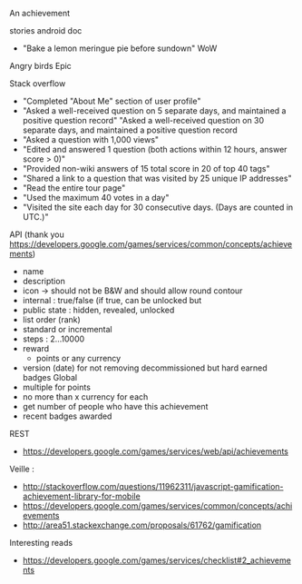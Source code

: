 An achievement


stories
android doc
- "Bake a lemon meringue pie before sundown"
WoW

Angry birds Epic

Stack overflow
- "Completed "About Me" section of user profile"
- "Asked a well-received question on 5 separate days, and maintained a positive question record"
  "Asked a well-received question on 30 separate days, and maintained a positive question record
- "Asked a question with 1,000 views"
- "Edited and answered 1 question (both actions within 12 hours, answer score > 0)"
- "Provided non-wiki answers of 15 total score in 20 of top 40 tags"
- "Shared a link to a question that was visited by 25 unique IP addresses"
- "Read the entire tour page"
- "Used the maximum 40 votes in a day"
- "Visited the site each day for 30 consecutive days. (Days are counted in UTC.)"

API (thank you https://developers.google.com/games/services/common/concepts/achievements)
- name
- description
- icon -> should not be B&W and should allow round contour
- internal : true/false (if true, can be unlocked but
- public state : hidden, revealed, unlocked
- list order (rank)
- standard or incremental
- steps : 2…10000
- reward
  - points or any currency
- version (date) for not removing decommissioned but hard earned badges
Global
- multiple for points
- no more than x currency for each
- get number of people who have this achievement
- recent badges awarded

REST
- https://developers.google.com/games/services/web/api/achievements


Veille :
- http://stackoverflow.com/questions/11962311/javascript-gamification-achievement-library-for-mobile
- https://developers.google.com/games/services/common/concepts/achievements
- http://area51.stackexchange.com/proposals/61762/gamification

Interesting reads
- https://developers.google.com/games/services/checklist#2_achievements
